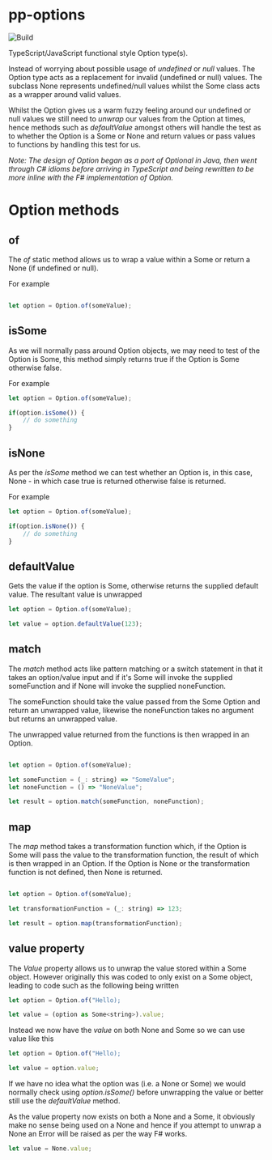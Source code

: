 # pp-options

![Build](https://github.com/putridparrot/pp-options/workflows/Build/badge.svg)

TypeScript/JavaScript functional style Option type(s). 

Instead of worrying about possible usage of _undefined_ or _null_ values. The Option type acts as a replacement for invalid (undefined or null) values. The subclass None represents undefined/null values whilst the Some class acts as a wrapper around valid values. 

Whilst the Option gives us a warm fuzzy feeling around our undefined or null values we still need to _unwrap_ our values from the Option at times, hence methods such as _defaultValue_ amongst others will handle the test as to whether the Option is a Some or None and return values or pass values to functions by handling this test for us.

_Note: The design of Option began as a port of Optional in Java, then went through C# idioms before arriving in TypeScript and being rewritten to be more inline with the F# implementation of Option._

# Option methods

## of

The _of_ static method allows us to wrap a value within a Some or return a None (if undefined or null).

For example

```javascript

let option = Option.of(someValue);
```

## isSome

As we will normally pass around Option objects, we may need to test of the Option is Some, this method simply returns true if the Option is Some otherwise false.

For example

```javascript
let option = Option.of(someValue);

if(option.isSome()) {
    // do something
}
```

## isNone

As per the _isSome_ method we can test whether an Option is, in this case, None - in which case true is returned otherwise false is returned.

For example

```javascript
let option = Option.of(someValue);

if(option.isNone()) {
    // do something
}
```

## defaultValue

Gets the value if the option is Some, otherwise returns the supplied default value. The resultant value is unwrapped

```javascript
let option = Option.of(someValue);

let value = option.defaultValue(123);
```

## match

The _match_ method acts like pattern matching or a switch statement in that it takes an option/value
input and if it's Some will invoke the supplied someFunction and if None will invoke the supplied noneFunction. 

The someFunction should take the value passed from the Some Option and return an unwrapped value, likewise the noneFunction takes no argument but returns an unwrapped value.

The unwrapped value returned from the functions is then wrapped in an Option.

```javascript

let option = Option.of(someValue);

let someFunction = (_: string) => "SomeValue";
let noneFunction = () => "NoneValue";

let result = option.match(someFunction, noneFunction);
```

## map

The _map_ method takes a transformation function which, if the Option is Some will pass the value to the transformation function, the result of which is then wrapped in an Option. If the Option is None or the transformation function is not defined, then None is returned.

```javascript

let option = Option.of(someValue);

let transformationFunction = (_: string) => 123;

let result = option.map(transformationFunction);
```

## value property

The _Value_ property allows us to unwrap the value stored within a Some object. However originally this was coded to only exist on a Some object, leading to code such as the following being written

```javascript
let option = Option.of("Hello);

let value = (option as Some<string>).value;
```

Instead we now have the _value_ on both None and Some so we can use value like this

```javascript
let option = Option.of("Hello);

let value = option.value;
```

If we have no idea what the option was (i.e. a None or Some) we would normally check using _option.isSome()_ before unwrapping the value or better still use the _defaultValue_ method.

As the value property now exists on both a None and a Some, it obviously make no sense being used on a None and hence if you attempt to unwrap a None an Error will be raised as per the way F# works. 

```javascript
let value = None.value;
```
